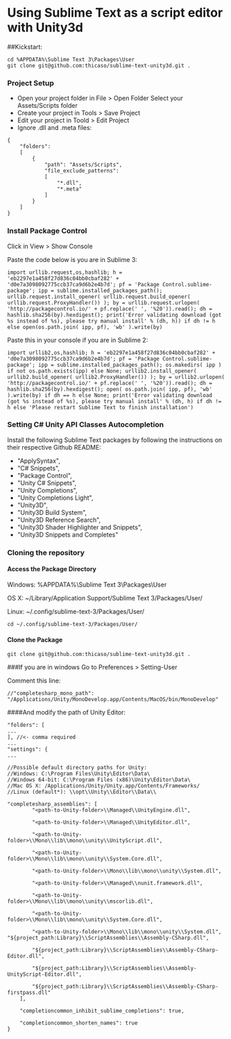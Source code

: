# Using Sublime Text as a script editor with Unity3d

##Kickstart:
```
cd %APPDATA%\Sublime Text 3\Packages\User
git clone git@github.com:thicaso/sublime-text-unity3d.git .
```

### Project Setup
* Open your project folder in File > Open Folder Select your Assets/Scripts folder
* Create your project in Tools > Save Project
* Edit your project in Toold > Edit Project
* Ignore .dll and .meta files:
```
{
	"folders":
	[
		{
			"path": "Assets/Scripts",
			"file_exclude_patterns":
			[
				"*.dll",
				"*.meta"
			]
		}
	]
}
```

### Install Package Control

Click in View > Show Console

Paste the code below is you are in Sublime 3:

```
import urllib.request,os,hashlib; h = 'eb2297e1a458f27d836c04bb0cbaf282' + 'd0e7a3098092775ccb37ca9d6b2e4b7d'; pf = 'Package Control.sublime-package'; ipp = sublime.installed_packages_path(); urllib.request.install_opener( urllib.request.build_opener( urllib.request.ProxyHandler()) ); by = urllib.request.urlopen( 'http://packagecontrol.io/' + pf.replace(' ', '%20')).read(); dh = hashlib.sha256(by).hexdigest(); print('Error validating download (got %s instead of %s), please try manual install' % (dh, h)) if dh != h else open(os.path.join( ipp, pf), 'wb' ).write(by) 
```

Paste this in your console if you are in Sublime 2:
```
import urllib2,os,hashlib; h = 'eb2297e1a458f27d836c04bb0cbaf282' + 'd0e7a3098092775ccb37ca9d6b2e4b7d'; pf = 'Package Control.sublime-package'; ipp = sublime.installed_packages_path(); os.makedirs( ipp ) if not os.path.exists(ipp) else None; urllib2.install_opener( urllib2.build_opener( urllib2.ProxyHandler()) ); by = urllib2.urlopen( 'http://packagecontrol.io/' + pf.replace(' ', '%20')).read(); dh = hashlib.sha256(by).hexdigest(); open( os.path.join( ipp, pf), 'wb' ).write(by) if dh == h else None; print('Error validating download (got %s instead of %s), please try manual install' % (dh, h) if dh != h else 'Please restart Sublime Text to finish installation') 
```

### Setting C# Unity API Classes Autocompletion

Install the following Sublime Text packages by following the instructions on their respective Github README:
* "ApplySyntax",
* "C# Snippets",
* "Package Control",
* "Unity C# Snippets",
* "Unity Completions",
* "Unity Completions Light",
* "Unity3D",
* "Unity3D Build System",
* "Unity3D Reference Search",
* "Unity3D Shader Highlighter and Snippets",
* "Unity3D Snippets and Completes"

### Cloning the repository

#### Access the Package Directory

Windows: %APPDATA%\Sublime Text 3\Packages\User

OS X: ~/Library/Application Support/Sublime Text 3/Packages/User/

Linux: ~/.config/sublime-text-3/Packages/User/
```
cd ~/.config/sublime-text-3/Packages/User/
```

#### Clone the Package
```
git clone git@github.com:thicaso/sublime-text-unity3d.git .
```

###If you are in windows
Go to Preferences > Setting-User

Comment this line:
```
//"completesharp_mono_path": "/Applications/Unity/MonoDevelop.app/Contents/MacOS/bin/MonoDevelop"
```
####And modify the path of Unity Editor:
```
"folders": [
...
], //<- comma required
...
"settings": {
...

//Possible default directory paths for Unity:
//Windows: C:\Program Files\Unity\Editor\Data\
//Windows 64-bit: C:\Program Files (x86)\Unity\Editor\Data\
//Mac OS X: /Applications/Unity/Unity.app/Contents/Frameworks/
//Linux (default*): \\opt\\Unity\\Editor\\Data\\

"completesharp_assemblies": [
		"<path-to-Unity-folder>\\Managed\\UnityEngine.dll",

		"<path-to-Unity-folder>\\Managed\\UnityEditor.dll",

		"<path-to-Unity-folder>\\Mono\\lib\\mono\\unity\\UnityScript.dll",

		"<path-to-Unity-folder>\\Mono\\lib\\mono\\unity\\System.Core.dll",

		"<path-to-Unity-folder>\\Mono\\lib\\mono\\unity\\System.dll",

		"<path-to-Unity-folder>\\Managed\\nunit.framework.dll",

		"<path-to-Unity-folder>\\Mono\\lib\\mono\\unity\\mscorlib.dll",

		"<path-to-Unity-folder>\\Mono\\lib\\mono\\unity\\System.Core.dll",

		"<path-to-Unity-folder>\\Mono\\lib\\mono\\unity\\System.dll",
"${project_path:Library}\\ScriptAssemblies\\Assembly-CSharp.dll",

		"${project_path:Library}\\ScriptAssemblies\\Assembly-CSharp-Editor.dll",

		"${project_path:Library}\\ScriptAssemblies\\Assembly-UnityScript-Editor.dll",

		"${project_path:Library}\\ScriptAssemblies\\Assembly-CSharp-firstpass.dll"
	],

	"completioncommon_inhibit_sublime_completions": true,

	"completioncommon_shorten_names": true
}
```
